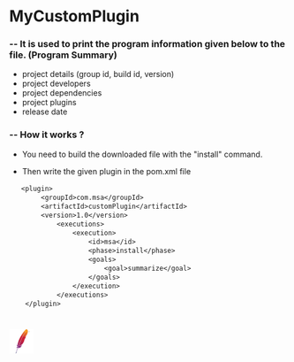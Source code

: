 # MyCustomPlugin

### -- It is used to print the program information given below to the file. (Program Summary)
- project details (group id, build id, version) 
- project developers 
- project dependencies
- project plugins 
- release date

### -- How it works ?
- You need to build the downloaded file with the "install" command.

- Then write the given plugin in the pom.xml file 

```
   <plugin>
		<groupId>com.msa</groupId>
		<artifactId>customPlugin</artifactId>
		<version>1.0</version>
			<executions>
				<execution>
					<id>msa</id>
					<phase>install</phase>
					<goals>
						<goal>summarize</goal>
					</goals>
				</execution>
			</executions>
    </plugin>
```
#
<img src =https://raw.githubusercontent.com/github/explore/80688e429a7d4ef2fca1e82350fe8e3517d3494d/topics/maven/maven.png  height="44" width="44" >

